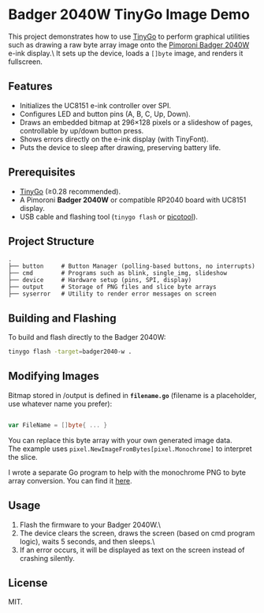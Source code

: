 # Badger 2040W TinyGo Image Demo

This project demonstrates how to use [TinyGo](https://tinygo.org/) to
perform graphical utilities such as drawing a raw byte array image onto the [Pimoroni Badger
2040W](https://shop.pimoroni.com/products/badger-2040) e-ink display.\ It sets up the device, loads a `[]byte` image, and renders it
fullscreen.

## Features

-   Initializes the UC8151 e-ink controller over SPI.
-   Configures LED and button pins (A, B, C, Up, Down).
-   Draws an embedded bitmap at 296×128 pixels or a slideshow of pages, controllable by up/down button press.
-   Shows errors directly on the e-ink display (with TinyFont).
-   Puts the device to sleep after drawing, preserving battery life.

## Prerequisites

-   [TinyGo](https://tinygo.org/) (≥0.28 recommended).
-   A Pimoroni **Badger 2040W** or compatible RP2040 board with UC8151
    display.
-   USB cable and flashing tool (`tinygo flash` or
    [picotool](https://github.com/raspberrypi/picotool)).

## Project Structure

    .
    ├── button     # Button Manager (polling-based buttons, no interrupts)
    ├── cmd        # Programs such as blink, single_img, slideshow
    ├── device     # Hardware setup (pins, SPI, display)
    ├── output     # Storage of PNG files and slice byte arrays
    ├── syserror   # Utility to render error messages on screen

## Building and Flashing

To build and flash directly to the Badger 2040W:

``` bash
tinygo flash -target=badger2040-w .
```

## Modifying Images

Bitmap stored in /output is defined in **`filename.go`** (filename is a placeholder, use whatever name you prefer):

``` go

var FileName = []byte{ ... }
```

You can replace this byte array with your own generated image data.\
The example uses `pixel.NewImageFromBytes[pixel.Monochrome]` to
interpret the slice.

I wrote a separate Go program to help with the monochrome PNG to byte array conversion. You can find it [here](https://github.com/eithansmith/image2bytes).  

## Usage

1.  Flash the firmware to your Badger 2040W.\
2.  The device clears the screen, draws the screen (based on cmd program logic), waits 5
    seconds, and then sleeps.\
3.  If an error occurs, it will be displayed as text on the screen
    instead of crashing silently.

## License

MIT.
